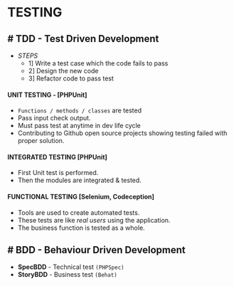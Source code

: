 # TESTING

## # TDD - Test Driven Development

- *STEPS*
    - 1] Write a test case which the code fails to pass
    - 2] Design the new code
    - 3] Refactor code to pass test

#### UNIT TESTING - [PHPUnit]

- `Functions / methods / classes` are tested
- Pass input check output.
- Must pass test at anytime in dev life cycle
- Contributing to Github open source projects showing testing failed with proper solution.

#### INTEGRATED TESTING [PHPUnit]

- First Unit test is performed.
- Then the modules are integrated & tested.

#### FUNCTIONAL TESTING [Selenium, Codeception]

- Tools are used to create automated tests.
- These tests are like *real users* using the application.
- The business function is tested as a whole.

## # BDD - Behaviour Driven Development

- **SpecBDD** - Technical test `(PHPSpec)`
- **StoryBDD** - Business test `(Behat)`
